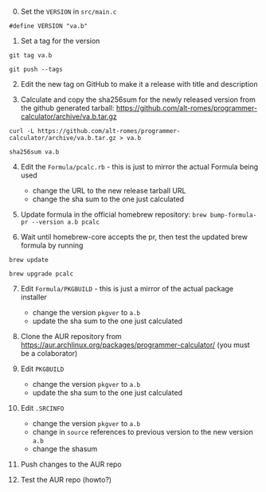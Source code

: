 0) Set the `VERSION` in `src/main.c`
```
#define VERSION "va.b"
```

1) Set a tag for the version
```
git tag va.b

git push --tags
```

2) Edit the new tag on GitHub to make it a release with title and description

3) Calculate and copy the sha256sum for the newly released version from the github generated tarball: https://github.com/alt-romes/programmer-calculator/archive/va.b.tar.gz
```
curl -L https://github.com/alt-romes/programmer-calculator/archive/va.b.tar.gz > va.b

sha256sum va.b
```

4) Edit the `Formula/pcalc.rb` - this is just to mirror the actual Formula being used
    - change the URL to the new release tarball URL
    - change the sha sum to the one just calculated

5) Update formula in the official homebrew repository:
    `brew bump-formula-pr --version a.b pcalc`

6) Wait until homebrew-core accepts the pr, then test the updated brew formula by running
```
brew update

brew upgrade pcalc
```

7) Edit `Formula/PKGBUILD` - this is just a mirror of the actual package installer
    - change the version `pkgver` to `a.b`
    - update the sha sum to the one just calculated

8) Clone the AUR repository from https://aur.archlinux.org/packages/programmer-calculator/ (you must be a colaborator)

9) Edit `PKGBUILD`
    - change the version `pkgver` to `a.b`
    - update the sha sum to the one just calculated

10) Edit `.SRCINFO`
    - change the version `pkgver` to `a.b`
    - change in `source` references to previous version to the new version `a.b`
    - change the shasum

11) Push changes to the AUR repo

12) Test the AUR repo (howto?)
